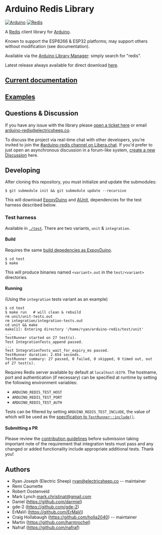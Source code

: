 # Arduino Redis Library

[![Arduino](https://www.vectorlogo.zone/logos/arduino/arduino-ar21.svg)](https://www.arduino.cc)
[![Redis](https://www.vectorlogo.zone/logos/redis/redis-ar21.svg)](https://redis.io/)

A [Redis](https://redis.io/) client library for [Arduino](https://www.arduino.cc). 

Known to support the ESP8266 & ESP32 platforms; may support others without modification (see documentation).

Available via the [Arduino Library Manager](https://www.arduino.cc/en/guide/libraries): simply search for "redis".

Latest release always available for direct download [here](https://github.com/electric-sheep-co/arduino-redis/releases/latest).

## [Current documentation](http://arduino-redis.com)

## [Examples](./examples)

## Questions & Discussion

If you have any issue with the library please [open a ticket here](https://github.com/electric-sheep-co/arduino-redis/issues/new) or email [arduino-redis@electricsheep.co](mailto:arduino-redis@electricsheep.co).

To discuss the project via real-time chat with other developers, you're invited to join the [#arduino-redis channel on Libera.chat](https://web.libera.chat/?channel=#arduino-redis). If you'd prefer to just open an asynchronous discussion in a forum-like system, [create a new Discussion](https://github.com/edfletcher/drc/discussions/new) here.

## Developing


After cloning this repository, you must initialize and update the submodules:

```shell
$ git submodule init && git submodule update --recursive
```

This will download [EpoxyDuino](https://github.com/bxparks/EpoxyDuino) and [AUnit](https://github.com/bxparks/AUnit), dependencies for the test harness described below.

### Test harness

Available in [`./test`](./test). There are two variants, `unit` & `integration`.

#### Build

Requires the same [build depedencies as ExpoyDuino](https://github.com/bxparks/EpoxyDuino#dependencies).

```shell
$ cd test
$ make
```

This will produce binaries named `<variant>.out` in the `test/<variant>` directories.

#### Running

(Using the `integration` tests variant as an example)

```shell
$ cd test
$ make run   # will clean & rebuild
rm unit/unit-tests.out
rm integration/integration-tests.out
cd unit && make
make[1]: Entering directory '/home/ryan/arduino-redis/test/unit'
...
TestRunner started on 27 test(s).
Test IntegrationTests_append passed.
...
Test IntegrationTests_wait_for_expiry_ms passed.
TestRunner duration: 2.654 seconds.
TestRunner summary: 27 passed, 0 failed, 0 skipped, 0 timed out, out of 27 test(s).
```

Requires Redis server available by default at `localhost:6379`. The hostname, port and authentication (if necessary) can be specified at runtime by setting the following environment variables:
* `ARDUINO_REDIS_TEST_HOST`
* `ARDUINO_REDIS_TEST_PORT`
* `ARDUINO_REDIS_TEST_AUTH`

Tests can be filtered by setting `ARDUINO_REDIS_TEST_INCLUDE`, the value of which will be used as the [specification to `TestRunner::include()`](https://github.com/bxparks/AUnit#filtering-test-cases). 

#### Submitting a PR

Please review the [contribution guidelines](./CONTRIBUTING.md) before submission taking important note of the requirement that integration tests must pass and any changed or added functionality include appropriate additional tests. Thank you!

## Authors
* Ryan Joseph (Electric Sheep) <ryan@electricsheep.co> -- maintainer
* Remi Caumette
* Robert Oostenveld
* Mark Lynch <mark.christinat@gmail.com>
* Daniel (https://github.com/darmiel)
* gde-2 (https://github.com/gde-2)
* ErMaVi (https://github.com/ErMaVi)
* Craig Hollabaugh (https://github.com/holla2040) -- maintainer
* Martin (https://github.com/harmrochel)
* Nafraf (https://github.com/nafraf)
